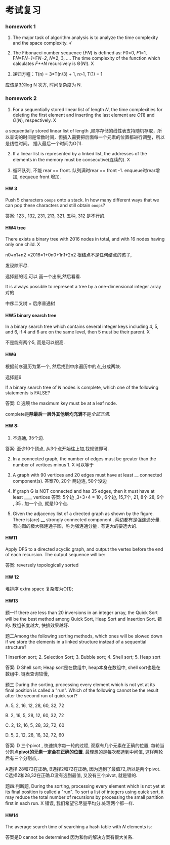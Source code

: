 # 考试复习

### homework 1

1. The major task of algorithm analysis is to analyze the time complexity and the space complexity. √ 

2. The Fibonacci number sequence {F*N*} is defined as: *F*0=0, *F*1=1, F*N*=F*N−1*+F*N−2*, *N*=2, 3, .... The time complexity of the function which calculates *F**N* recursively is Θ(*N*!).    X

3. 递归方程：T(n) = 3*T(n/3) + 1, n>1, T(1) = 1

应该是3的log N 次方, 时间复杂度为 N. 

### homework 2

1. For a sequentially stored linear list of length *N*, the time complexities for deleting the first element and inserting the last element are *O*(1) and *O*(*N*), respectively.    X 

 a sequentially stored linear list of length ,顺序存储的线性表支持随机存取，所以查询的时间是常数时间，但插入需要把后面每一个元素的位置都进行调整，所以是线性时间。 插入最后一个时间为O(1).

2. If a linear list is represented by a linked list, the addresses of the elements in the memory must be consecutive(连续的). X 

3.  循环队列, 不能 rear == front. 队列满时rear == front -1. enqueue时rear增加, dequeue front 增加.

#### HW 3

Push 5 characters `ooops` onto a stack. In how many different ways that we can pop these characters and still obtain `ooops`?

答案: 123  , 132, 231, 213, 321. 五种,  312 是不行的. 



#### HW4 tree

There exists a binary tree with 2016 nodes in total, and with 16 nodes having only one child.  X 

n0+n1+n2 =2016=1+0n0+1n1+2n2  根结点不是任何结点的孩子, 

发现除不尽. 

选择题的话,可以 画一个出来,然后看看.

It is always possible to represent a tree by a one-dimensional integer array 对的

中序二叉树 = 后序普通树



#### HW5 binary search tree

In a binary search tree which contains several integer keys including 4, 5, and 6, if 4 and 6 are on the same level, then 5 must be their parent. X

不是能有两个5, 而是可以很高.



#### HW6

根据前序遍历为第一个, 然后找到中序遍历中的点,分成两块.

 选择题6

If a binary search tree of *N* nodes is complete, which one of the following statements is FALSE?

答案: C 选项 the maximum key must be at a leaf node.

complete是**除最后一层外其他层均充满**不是*全部充满*.



#### HW 8:

1. 不连通, 35个边. 

答案: 至少10个顶点, 从3个点开始往上加,找规律即可.

2. In a connected graph, the number of edges must be greater than the number of vertices minus 1. X 可以等于

3. A graph with 90 vertices and 20 edges must have at least __ connected component(s).   答案70,  20个 两边连, 50个没边

4. If graph G is NOT connected and has 35 edges, then it must have at least ____ vertices  答案:  5个边 ,3+3+4 = 10 , 6个边, 15,7个, 21, 8个 28, 9个 , 35 . 加一个点, 就是10个点. 

5. Given the adjacency list of a directed graph as shown by the figure. There is(are) __ strongly connected component  . 两边都有是强连通分量. 有向图的极大强连通子图，称为强连通分量 . 有更大的要选大的.



#### HW11

 Apply DFS to a directed acyclic graph, and output the vertex before the end of each recursion. The output sequence will be:

答案: reversely topologically sorted



#### HW 12

堆排序 extra space 复杂度为O(1);

#### HW13

题一If there are less than 20 inversions in an integer array, the Quick Sort will be the best method among Quick Sort, Heap Sort and Insertion Sort. 错的.  数组长度越大, 快排效果越好.

题二Among the following sorting methods, which ones will be slowed down if we store the elements in a linked structure instead of a sequential structure?

1 Insertion sort; 2. Selection Sort; 3. Bubble sort; 4. Shell sort; 5. Heap sort

答案: D Shell sort;  Heap sort是在数组中, heap本身在数组中, shell sort也是在数组中. 链表查询较慢,

题三 During the sorting, processing every element which is not yet at its final position is called a "run". Which of the following cannot be the result after the second run of quick sort?

A. 5, 2, 16, 12, 28, 60, 32, 72

B. 2, 16, 5, 28, 12, 60, 32, 72

C. 2, 12, 16, 5, 28, 32, 72, 60

D. 5, 2, 12, 28, 16, 32, 72, 60

答案: D 三个pivot , 快速排序每一轮的过程, 观察有几个元素在正确的位置, 每轮当分割点**pivot的元素一定会在正确的位置**. 最理想的是每次都选到中间值, 这样两轮后有三个分割点,.

A选择 28和72在正确, B选择2和72在正确, 因为选到了最值72,所以是两个pivot. C选择2和28,32在正确.D没有选到最值, 又没有三个pivot, 就是错的.



题四:判断题, During the sorting, processing every element which is not yet at its final position is called a "run". To sort a list of integers using quick sort, it may reduce the total number of recursions by processing the small partition first in each run. X 错误, 我们希望它尽量平均分.处理两个都一样.



#### HW14

The average search time of searching a hash table with *N* elements is:

答案是D  cannot be determined 因为和你的解决方案有很大关系.